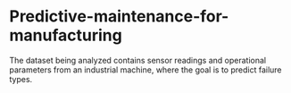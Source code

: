 # Predictive-maintenance-for-manufacturing
The dataset being analyzed contains sensor readings and operational parameters from an industrial machine, where the goal is to predict failure types.
